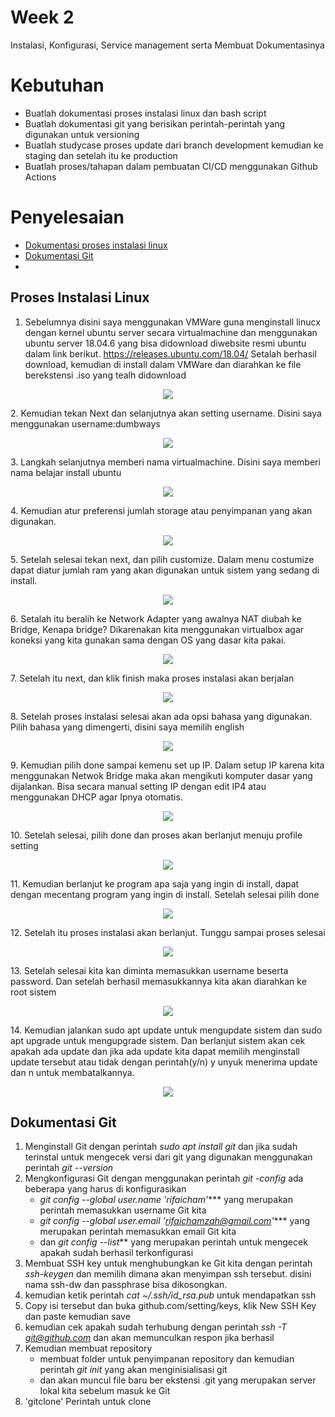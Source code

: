 # Week 2
Instalasi, Konfigurasi, Service management serta Membuat Dokumentasinya

# Kebutuhan
- Buatlah dokumentasi proses instalasi linux dan bash script
- Buatlah dokumentasi git yang berisikan perintah-perintah yang digunakan untuk versioning
- Buatlah studycase proses update dari branch development kemudian ke staging dan setelah itu ke production
- Buatlah proses/tahapan dalam pembuatan CI/CD menggunakan Github Actions

# Penyelesaian
- [Dokumentasi proses instalasi linux](https://github.com/rifaicham/dumbways-report/tree/main/week-2#proses-instalasi-linux) 
- [Dokumentasi Git](https://github.com/rifaicham/dumbways-report/tree/main/week-2#dokumentasi-git) 
- 


## Proses Instalasi Linux
1. Sebelumnya disini saya menggunakan VMWare guna menginstall linucx dengan kernel ubuntu server secara virtualmachine dan menggunakan ubuntu server 18.04.6 yang bisa didownload diwebsite resmi ubuntu dalam link berikut. https://releases.ubuntu.com/18.04/ Setalah berhasil download, kemudian di install dalam VMWare dan diarahkan ke file berekstensi .iso yang tealh didownload
<p align="center">
  <img src="https://github.com/rifaicham/dumbways-report/blob/main/week-2/assets/instalasi%20linux/1.jpg" />
</p>
2. Kemudian tekan Next dan selanjutnya akan setting username. Disini saya menggunakan username:dumbways
<p align="center">
  <img src="https://github.com/rifaicham/dumbways-report/blob/main/week-2/assets/instalasi%20linux/2.jpg" />
</p>
3. Langkah selanjutnya memberi nama virtualmachine. Disini saya memberi nama belajar install ubuntu
<p align="center">
  <img src="https://github.com/rifaicham/dumbways-report/blob/main/week-2/assets/instalasi%20linux/3.jpg" />
</p>
4. Kemudian atur preferensi jumlah storage atau penyimpanan yang akan digunakan.
<p align="center">
  <img src="https://github.com/rifaicham/dumbways-report/blob/main/week-2/assets/instalasi%20linux/4.jpg" />
</p>
5. Setelah selesai tekan next, dan pilih customize. Dalam menu costumize dapat diatur jumlah ram yang akan digunakan untuk sistem yang sedang di install.
<p align="center">
  <img src="https://github.com/rifaicham/dumbways-report/blob/main/week-2/assets/instalasi%20linux/5.jpg" />
</p>
6. Setalah itu beralih ke Network Adapter yang awalnya NAT diubah ke Bridge, Kenapa bridge? Dikarenakan kita menggunakan virtualbox agar koneksi yang kita gunakan sama dengan OS yang dasar kita pakai.
<p align="center">
  <img src="https://github.com/rifaicham/dumbways-report/blob/main/week-2/assets/instalasi%20linux/6.jpg" />
</p>
7. Setelah itu next, dan klik finish maka proses instalasi akan berjalan
<p align="center">
  <img src="https://github.com/rifaicham/dumbways-report/blob/main/week-2/assets/instalasi%20linux/7.jpg" />
</p>
8. Setelah proses instalasi selesai akan ada opsi bahasa yang digunakan.
Pilih bahasa yang dimengerti, disini saya memilih english
<p align="center">
  <img src="https://github.com/rifaicham/dumbways-report/blob/main/week-2/assets/instalasi%20linux/8.jpg" />
</p>
9. Kemudian pilih done sampai kemenu set up IP. Dalam setup IP karena kita menggunakan Netwok Bridge maka akan mengikuti komputer dasar yang dijalankan. Bisa secara manual setting IP dengan edit IP4 atau menggunakan DHCP agar Ipnya otomatis.
<p align="center">
  <img src="https://github.com/rifaicham/dumbways-report/blob/main/week-2/assets/instalasi%20linux/9.jpg" />
</p>
10. Setelah selesai, pilih done dan proses akan berlanjut menuju profile setting
<p align="center">
  <img src="https://github.com/rifaicham/dumbways-report/blob/main/week-2/assets/instalasi%20linux/10.jpg" />
</p>
11. Kemudian berlanjut ke program apa saja yang ingin di install, dapat dengan mecentang program yang ingin di install. Setelah selesai pilih done
 <p align="center">
  <img src="https://github.com/rifaicham/dumbways-report/blob/main/week-2/assets/instalasi%20linux/11.jpg" />
</p>
12. Setelah itu proses instalasi akan berlanjut. Tunggu sampai proses selesai
<p align="center">
  <img src="https://github.com/rifaicham/dumbways-report/blob/main/week-2/assets/instalasi%20linux/12.jpg" />
</p>
13. Setelah selesai kita kan diminta memasukkan username beserta password. Dan setelah berhasil memasukkannya kita akan diarahkan ke root sistem
  <p align="center">
  <img src="https://github.com/rifaicham/dumbways-report/blob/main/week-2/assets/instalasi%20linux/13.jpg" />
</p>
14. Kemudian jalankan sudo apt update untuk mengupdate sistem dan sudo apt upgrade untuk mengupgrade sistem. Dan berlanjut sistem akan cek apakah ada update dan jika ada update kita dapat memilih menginstall update tersebut atau tidak dengan perintah(y/n) y unyuk menerima update dan n untuk membatalkannya.
<p align="center">
  <img src="https://github.com/rifaicham/dumbways-report/blob/main/week-2/assets/instalasi%20linux/14.jpg" />
</p>


## Dokumentasi Git
1. Menginstall Git dengan perintah *sudo apt install git* dan jika sudah terinstal untuk mengecek versi dari git yang digunakan menggunakan perintah *git --version*
2. Mengkonfigurasi Git dengan menggunakan perintah *git -config* ada beberapa yang harus di konfigurasikan
   - *git config --global user.name 'rifaicham'**** yang merupakan perintah memasukkan username Git kita 
   - *git config --global user.email 'rifaichamzah@gmail.com'**** yang merupakan perintah memasukkan email Git kita 
   - dan *git config --list*** yang merupakan perintah untuk mengecek apakah sudah berhasil terkonfigurasi
3. Membuat SSH key untuk menghubungkan ke Git kita dengan perintah *ssh-keygen* dan memilih dimana akan menyimpan ssh tersebut. disini nama ssh-dw dan passphrase bisa dikosongkan.
4. kemudian ketik perintah *cat ~/.ssh/id_rsa.pub* untuk mendapatkan ssh
5. Copy isi tersebut dan buka github.com/setting/keys, klik New SSH Key dan paste kemudian save
6. kemudian cek apakah sudah terhubung dengan perintah *ssh -T git@github.com* dan akan memunculkan respon jika berhasil
7. Kemudian membuat repository
   - membuat folder untuk penyimpanan repository dan kemudian perintah *git init* yang        akan menginisialisasi git
   - dan akan muncul file baru ber ekstensi .git yang merupakan server lokal kita            sebelum masuk ke Git
8. 'gitclone' Perintah untuk clone 
